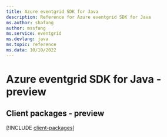 ```yaml
---
title: Azure eventgrid SDK for Java
description: Reference for Azure eventgrid SDK for Java
ms.author: shafang
author: mssfang
ms.service: eventgrid
ms.devlang: java
ms.topic: reference
ms.data: 10/10/2022
---
```

# Azure eventgrid SDK for Java - preview

## Client packages - preview
[!INCLUDE [client-packages](eventgrid-client-index.md)]